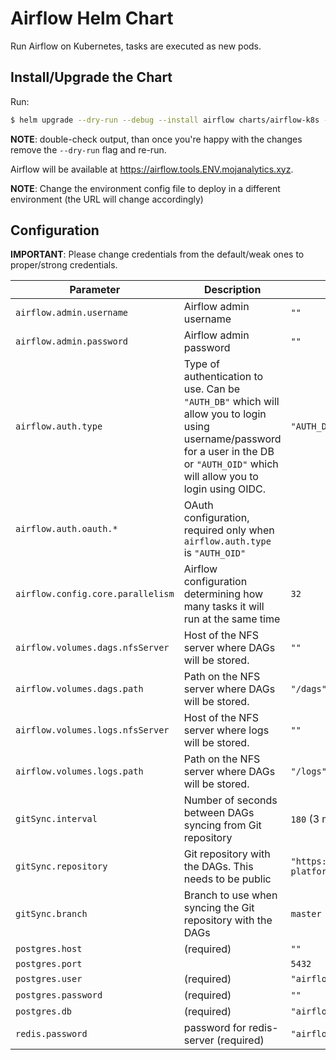 # Airflow Helm Chart

Run Airflow on Kubernetes, tasks are executed as new pods.


## Install/Upgrade the Chart

Run:

```bash
$ helm upgrade --dry-run --debug --install airflow charts/airflow-k8s --namespace airflow -f chart-env-config/ENV/airflow-k8s.yml
```

**NOTE**: double-check output, than once you're happy with the changes remove
          the `--dry-run` flag and re-run.

Airflow will be available at <https://airflow.tools.ENV.mojanalytics.xyz>.

**NOTE**: Change the environment config file to deploy in a different environment
          (the URL will change accordingly)


## Configuration

**IMPORTANT**: Please change credentials from the default/weak ones to proper/strong credentials.


| Parameter           | Description     | Default.    |
| ------------------- | --------------- | ----------- |
| `airflow.admin.username` | Airflow admin username | `""` |
| `airflow.admin.password` | Airflow admin password | `""` |
| `airflow.auth.type`         | Type of authentication to use. Can be `"AUTH_DB"` which will allow you to login using username/password for a user in the DB or `"AUTH_OID"` which will allow you to login using OIDC. | `"AUTH_DB"` |
| `airflow.auth.oauth.*` | OAuth configuration, required only when `airflow.auth.type` is `"AUTH_OID"` | |
| `airflow.config.core.parallelism` | Airflow configuration determining how many tasks it will run at the same time | `32` |
| `airflow.volumes.dags.nfsServer` | Host of the NFS server where DAGs will be stored. | `""` |
| `airflow.volumes.dags.path` | Path on the NFS server where DAGs will be stored. | `"/dags"` |
| `airflow.volumes.logs.nfsServer` | Host of the NFS server where logs will be stored. | `""` |
| `airflow.volumes.logs.path` | Path on the NFS server where DAGs will be stored. | `"/logs"` |
| `gitSync.interval`| Number of seconds between DAGs syncing from Git repository | `180` (3 minutes) |
| `gitSync.repository`| Git repository with the DAGs. This needs to be public | `"https://github.com/ministryofjustice/analytics-platform-airflow-example-dags"` |
| `gitSync.branch`| Branch to use when syncing the Git repository with the DAGs | `master` |
| `postgres.host`     | (required)      | `""`        |
| `postgres.port`     |                 | `5432`      |
| `postgres.user`     | (required)      | `"airflow"` |
| `postgres.password` | (required)      | `""`        |
| `postgres.db`       | (required)      | `"airflow"` |
| `redis.password`    | password for redis-server (required)      | `"airflow"` |
